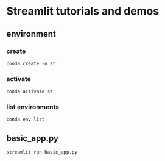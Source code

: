 # Streamlit tutorials and demos


## environment

### create
```terminal
conda create -n st 
```

### activate 
```terminal
conda activate st
```

### list environments
```terminal
conda env list
```

## basic_app.py
```terminal
streamlit run basic_app.py
```